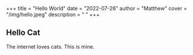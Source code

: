 +++
title = "Hello World"
date = "2022-07-26"
author = "Matthew"
cover = "/img/hello.jpeg"
description = " "
+++

## Hello Cat
The internet loves cats.
This is mine.
